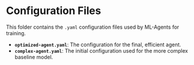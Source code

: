 # Configuration Files

This folder contains the `.yaml` configuration files used by ML-Agents for training.

- **`optimized-agent.yaml`**: The configuration for the final, efficient agent.
- **`complex-agent.yaml`**: The initial configuration used for the more complex baseline model.
